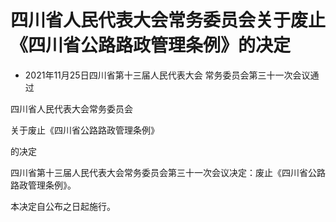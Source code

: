 # 四川省人民代表大会常务委员会关于废止《四川省公路路政管理条例》的决定

- 2021年11月25日四川省第十三届人民代表大会
  常务委员会第三十一次会议通过

<!-- INFO END -->

四川省人民代表大会常务委员会

关于废止《四川省公路路政管理条例》

的决定

四川省第十三届人民代表大会常务委员会第三十一次会议决定：废止《四川省公路路政管理条例》。

本决定自公布之日起施行。
